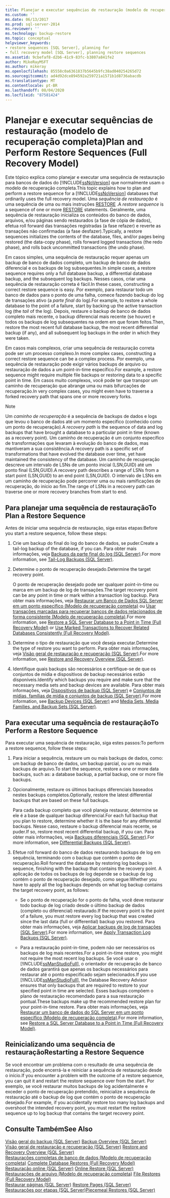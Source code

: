 ```yaml
---
title: Planejar e executar sequências de restauração (modelo de recuperação completa) | Microsoft Docs
ms.custom: ''
ms.date: 06/13/2017
ms.prod: sql-server-2014
ms.reviewer: ''
ms.technology: backup-restore
ms.topic: conceptual
helpviewer_keywords:
- restore sequences [SQL Server], planning for
- full recovery model [SQL Server], planning restore sequences
ms.assetid: 9cbefaf8-d2b6-41c9-83fc-b3807a841fe2
author: MikeRayMSFT
ms.author: mikeray
ms.openlocfilehash: 85558c0a6361837b5645b9fc38ad040254265d72
ms.sourcegitcommit: ad4d92dce894592a259721a1571b1d8736abacdb
ms.translationtype: MT
ms.contentlocale: pt-BR
ms.lasthandoff: 08/04/2020
ms.locfileid: "87581424"
---
```

# <a name="plan-and-perform-restore-sequences-full-recovery-model"></a><span data-ttu-id="08dda-102">Planejar e executar sequências de restauração (modelo de recuperação completa)</span><span class="sxs-lookup"><span data-stu-id="08dda-102">Plan and Perform Restore Sequences (Full Recovery Model)</span></span>
  <span data-ttu-id="08dda-103">Este tópico explica como planejar e executar uma sequência de restauração para bancos de dados do [!INCLUDE[ssNoVersion](../../includes/ssnoversion-md.md)] que normalmente usam o modelo de recuperação completa.</span><span class="sxs-lookup"><span data-stu-id="08dda-103">This topic explains how to plan and perform a restore sequence for a [!INCLUDE[ssNoVersion](../../includes/ssnoversion-md.md)] databases that ordinarily uses the full recovery model.</span></span> <span data-ttu-id="08dda-104">Uma *sequência de restauração* é uma sequência de uma ou mais instruções [RESTORE](/sql/t-sql/statements/restore-statements-transact-sql) .</span><span class="sxs-lookup"><span data-stu-id="08dda-104">A *restore sequence* is a sequence of one or more [RESTORE](/sql/t-sql/statements/restore-statements-transact-sql) statements.</span></span> <span data-ttu-id="08dda-105">Geralmente, uma sequência de restauração inicializa os conteúdos do banco de dados, arquivos, e/ou páginas sendo restaurados (a fase de cópia de dados), efetua roll forward das transações registradas (a fase refazer) e reverte as transações não confirmadas (a fase desfazer).</span><span class="sxs-lookup"><span data-stu-id="08dda-105">Typically, a restore sequences initializes the contents of the database, files, and/or pages being restored (the data-copy phase), rolls forward logged transactions (the redo phase), and rolls back uncommitted transactions (the undo phase).</span></span>  
  
 <span data-ttu-id="08dda-106">Em casos simples, uma sequência de restauração requer apenas um backup de banco de dados completo, um backup de banco de dados diferencial e os backups de log subsequentes.</span><span class="sxs-lookup"><span data-stu-id="08dda-106">In simple cases, a restore sequence requires only a full database backup, a differential database backup, and the subsequent log backups.</span></span> <span data-ttu-id="08dda-107">Nesses casos, criar uma sequência de restauração correta é fácil.</span><span class="sxs-lookup"><span data-stu-id="08dda-107">In these cases, constructing a correct restore sequence is easy.</span></span> <span data-ttu-id="08dda-108">Por exemplo, para restaurar todo um banco de dados para o ponto de uma falha, comece fazendo backup do log de transações ativo (a *parte final* do log).</span><span class="sxs-lookup"><span data-stu-id="08dda-108">For example, to restore a whole database to the point of a failure, start by backing up the active transaction log (the *tail* of the log).</span></span> <span data-ttu-id="08dda-109">Depois, restaure o backup de banco de dados completo mais recente, o backup diferencial mais recente (se houver) e todos os backups de log subsequentes na ordem em que foram feitos.</span><span class="sxs-lookup"><span data-stu-id="08dda-109">Then, restore the most recent full database backup, the most recent differential backup (if any), and all subsequent log backups in the order in which they were taken.</span></span>  
  
 <span data-ttu-id="08dda-110">Em casos mais complexos, criar uma sequência de restauração correta pode ser um processo complexo.</span><span class="sxs-lookup"><span data-stu-id="08dda-110">In more complex cases, constructing a correct restore sequence can be a complex process.</span></span> <span data-ttu-id="08dda-111">Por exemplo, uma sequência de restauração pode exigir vários backups de arquivo ou restauração de dados a um point-in-time específico.</span><span class="sxs-lookup"><span data-stu-id="08dda-111">For example, a restore sequence might require multiple file backups or restoring data to a specific point in time.</span></span> <span data-ttu-id="08dda-112">Em casos muito complexos, você pode ter que transpor um caminho de recuperação que abrange uma ou mais bifurcações de recuperação.</span><span class="sxs-lookup"><span data-stu-id="08dda-112">In very complex cases, you might even have to traverse a forked recovery path that spans one or more recovery forks.</span></span>  
  
> [!NOTE]  
>  <span data-ttu-id="08dda-113">Um *caminho de recuperação* é a sequência de backups de dados e logs que levou o banco de dados até um momento específico (conhecido como um ponto de recuperação).</span><span class="sxs-lookup"><span data-stu-id="08dda-113">A *recovery path* is the sequence of data and log backups that have brought a database to a particular point in time (known as a recovery point).</span></span> <span data-ttu-id="08dda-114">Um caminho de recuperação é um conjunto específico de transformações que levaram à evolução do banco de dados, mas mantiveram a sua consistência.</span><span class="sxs-lookup"><span data-stu-id="08dda-114">A recovery path is a specific set of transformations that have evolved the database over time, yet have maintained the consistency of the database.</span></span> <span data-ttu-id="08dda-115">Um caminho de recuperação descreve um intervalo de LSNs de um ponto inicial (LSN,GUID) até um ponto final (LSN,GUID).</span><span class="sxs-lookup"><span data-stu-id="08dda-115">A recovery path describes a range of LSNs from a start point (LSN,GUID) to an end point (LSN,GUID).</span></span> <span data-ttu-id="08dda-116">O intervalo de LSNs em um caminho de recuperação pode percorrer uma ou mais ramificações de recuperação, do início ao fim.</span><span class="sxs-lookup"><span data-stu-id="08dda-116">The range of LSNs in a recovery path can traverse one or more recovery branches from start to end.</span></span>  
  
## <a name="to-plan-a-restore-sequence"></a><span data-ttu-id="08dda-117">Para planejar uma sequência de restauração</span><span class="sxs-lookup"><span data-stu-id="08dda-117">To Plan a Restore Sequence</span></span>  
 <span data-ttu-id="08dda-118">Antes de iniciar uma sequência de restauração, siga estas etapas:</span><span class="sxs-lookup"><span data-stu-id="08dda-118">Before you start a restore sequence, follow these steps:</span></span>  
  
1.  <span data-ttu-id="08dda-119">Crie um backup do final do log do banco de dados, se puder.</span><span class="sxs-lookup"><span data-stu-id="08dda-119">Create a tail-log backup of the database, if you can.</span></span> <span data-ttu-id="08dda-120">Para obter mais informações, veja [Backups da parte final do log &#40;SQL Server&#41;](tail-log-backups-sql-server.md).</span><span class="sxs-lookup"><span data-stu-id="08dda-120">For more information, see [Tail-Log Backups &#40;SQL Server&#41;](tail-log-backups-sql-server.md).</span></span>  
  
2.  <span data-ttu-id="08dda-121">Determine o ponto de recuperação desejado.</span><span class="sxs-lookup"><span data-stu-id="08dda-121">Determine the target recovery point.</span></span>  
  
     <span data-ttu-id="08dda-122">O ponto de recuperação desejado pode ser qualquer point-in-time ou marca em um backup de log de transações.</span><span class="sxs-lookup"><span data-stu-id="08dda-122">The target recovery point can be any point in time or mark within a transaction log backup.</span></span> <span data-ttu-id="08dda-123">Para obter mais informações, veja [Restaurar um Banco de Dados SQL Server em um ponto específico &#40;Modelo de recuperação completa&#41;](restore-a-sql-server-database-to-a-point-in-time-full-recovery-model.md) ou [Usar transações marcadas para recuperar bancos de dados relacionados de forma consistente &#40;Modelo de recuperação completa&#41;](use-marked-transactions-to-recover-related-databases-consistently.md).</span><span class="sxs-lookup"><span data-stu-id="08dda-123">For more information, see [Restore a SQL Server Database to a Point in Time &#40;Full Recovery Model&#41;](restore-a-sql-server-database-to-a-point-in-time-full-recovery-model.md) or [Use Marked Transactions to Recover Related Databases Consistently &#40;Full Recovery Model&#41;](use-marked-transactions-to-recover-related-databases-consistently.md).</span></span>  
  
3.  <span data-ttu-id="08dda-124">Determine o tipo de restauração que você deseja executar.</span><span class="sxs-lookup"><span data-stu-id="08dda-124">Determine the type of restore you want to perform.</span></span> <span data-ttu-id="08dda-125">Para obter mais informações, veja [Visão geral de restauração e recuperação &#40;SQL Server&#41;](restore-and-recovery-overview-sql-server.md).</span><span class="sxs-lookup"><span data-stu-id="08dda-125">For more information, see [Restore and Recovery Overview &#40;SQL Server&#41;](restore-and-recovery-overview-sql-server.md).</span></span>  
  
4.  <span data-ttu-id="08dda-126">Identifique quais backups são necessários e certifique-se de que os conjuntos de mídia e dispositivos de backup necessários estão disponíveis.</span><span class="sxs-lookup"><span data-stu-id="08dda-126">Identify which backups you require and make sure that the necessary media sets and backup devices are available.</span></span> <span data-ttu-id="08dda-127">Para obter mais informações, veja [Dispositivos de backup &#40;SQL Server&#41;](backup-devices-sql-server.md) e [Conjuntos de mídias, famílias de mídia e conjuntos de backup &#40;SQL Server&#41;](media-sets-media-families-and-backup-sets-sql-server.md).</span><span class="sxs-lookup"><span data-stu-id="08dda-127">For more information, see [Backup Devices &#40;SQL Server&#41;](backup-devices-sql-server.md) and [Media Sets, Media Families, and Backup Sets &#40;SQL Server&#41;](media-sets-media-families-and-backup-sets-sql-server.md).</span></span>  
  
## <a name="to-perform-a-restore-sequence"></a><span data-ttu-id="08dda-128">Para executar uma sequência de restauração</span><span class="sxs-lookup"><span data-stu-id="08dda-128">To Perform a Restore Sequence</span></span>  
 <span data-ttu-id="08dda-129">Para executar uma sequência de restauração, siga estes passos:</span><span class="sxs-lookup"><span data-stu-id="08dda-129">To perform a restore sequence, follow these steps:</span></span>  
  
1.  <span data-ttu-id="08dda-130">Para iniciar a sequência, restaure um ou mais backups de dados, como: um backup de banco de dados, um backup parcial, ou um ou mais backups de arquivo.</span><span class="sxs-lookup"><span data-stu-id="08dda-130">To start the sequence, restore a one or more data backups, such as: a database backup, a partial backup, one or more file backups.</span></span>  
  
2.  <span data-ttu-id="08dda-131">Opcionalmente, restaure os últimos backups diferenciais baseados nestes backups completos.</span><span class="sxs-lookup"><span data-stu-id="08dda-131">Optionally, restore the latest differential backups that are based on these full backups.</span></span>  
  
     <span data-ttu-id="08dda-132">Para cada backup completo que você planeja restaurar, determine se ele é a base de qualquer backup diferencial.</span><span class="sxs-lookup"><span data-stu-id="08dda-132">For each full backup that you plan to restore, determine whether it is the base for any differential backups.</span></span> <span data-ttu-id="08dda-133">Nesse caso, restaure o backup diferencial mais recente, se puder.</span><span class="sxs-lookup"><span data-stu-id="08dda-133">If so, restore most recent differential backup, if you can.</span></span> <span data-ttu-id="08dda-134">Para obter mais informações, veja [Backups diferenciais &#40;SQL Server&#41;](differential-backups-sql-server.md).</span><span class="sxs-lookup"><span data-stu-id="08dda-134">For more information, see [Differential Backups &#40;SQL Server&#41;](differential-backups-sql-server.md).</span></span>  
  
3.  <span data-ttu-id="08dda-135">Efetue roll forward do banco de dados restaurando backups de log em sequência, terminando com o backup que contém o ponto de recuperação.</span><span class="sxs-lookup"><span data-stu-id="08dda-135">Roll forward the database by restoring log backups in sequence, finishing with the backup that contains the recovery point.</span></span> <span data-ttu-id="08dda-136">A aplicação de todos os backups de log depende se o backup de log contém o ponto de recuperação desejado, como segue:</span><span class="sxs-lookup"><span data-stu-id="08dda-136">Whether you have to apply all the log backups depends on what log backup contains the target recovery point, as follows:</span></span>  
  
    -   <span data-ttu-id="08dda-137">Se o ponto de recuperação for o ponto de falha, você deve restaurar todo backup de log criado desde o último backup de dados (completo ou diferencial) restaurado.</span><span class="sxs-lookup"><span data-stu-id="08dda-137">If the recovery point is the point of a failure, you must restore every log backup that was created since the last data (full or differential) backup you restored.</span></span> <span data-ttu-id="08dda-138">Para obter mais informações, veja [Aplicar backups de log de transações &#40;SQL Server&#41;](transaction-log-backups-sql-server.md).</span><span class="sxs-lookup"><span data-stu-id="08dda-138">For more information, see [Apply Transaction Log Backups &#40;SQL Server&#41;](transaction-log-backups-sql-server.md).</span></span>  
  
    -   <span data-ttu-id="08dda-139">Para a restauração point-in-time, podem não ser necessários os backups de log mais recentes.</span><span class="sxs-lookup"><span data-stu-id="08dda-139">For a point-in-time restore, you might not require the most recent log backups.</span></span> <span data-ttu-id="08dda-140">Se você usar o [!INCLUDE[ssManStudioFull](../../includes/ssmanstudiofull-md.md)], o orientador de recuperação de banco de dados garantirá que apenas os backups necessários para restaurar até o ponto especificado sejam selecionados.</span><span class="sxs-lookup"><span data-stu-id="08dda-140">If you use [!INCLUDE[ssManStudioFull](../../includes/ssmanstudiofull-md.md)], the Database Recovery Advisor ensures that only backups that are required to restore to your specified point in time are selected.</span></span> <span data-ttu-id="08dda-141">Esses backups compõem o plano de restauração recomendado para a sua restauração pontual.</span><span class="sxs-lookup"><span data-stu-id="08dda-141">These backups make up the recommended restore plan for your point-in-time restore.</span></span> <span data-ttu-id="08dda-142">Para obter mais informações, veja [Restaurar um banco de dados do SQL Server em um ponto específico &#40;Modelo de recuperação completa&#41;](restore-a-sql-server-database-to-a-point-in-time-full-recovery-model.md).</span><span class="sxs-lookup"><span data-stu-id="08dda-142">For more information, see [Restore a SQL Server Database to a Point in Time &#40;Full Recovery Model&#41;](restore-a-sql-server-database-to-a-point-in-time-full-recovery-model.md).</span></span>  
  
## <a name="restarting-a-restore-sequence"></a><span data-ttu-id="08dda-143">Reinicializando uma sequência de restauração</span><span class="sxs-lookup"><span data-stu-id="08dda-143">Restarting a Restore Sequence</span></span>  
 <span data-ttu-id="08dda-144">Se você encontrar um problema com o resultado de uma sequência de restauração, pode encerrá-la e reiniciar a sequência de restauração desde o início.</span><span class="sxs-lookup"><span data-stu-id="08dda-144">If you encounter a problem with the outcome of a restore sequence, you can quit it and restart the restore sequence over from the start.</span></span> <span data-ttu-id="08dda-145">Por exemplo, se você restaurar muitos backups de log acidentalmente e exceder o ponto de recuperação pretendido, reinicialize a sequência de restauração até o backup de log que contém o ponto de recuperação desejado.</span><span class="sxs-lookup"><span data-stu-id="08dda-145">For example, if you accidentally restore too many log backups and overshoot the intended recovery point, you must restart the restore sequence up to log backup that contains the target recovery point.</span></span>  
  
## <a name="see-also"></a><span data-ttu-id="08dda-146">Consulte Também</span><span class="sxs-lookup"><span data-stu-id="08dda-146">See Also</span></span>  
 <span data-ttu-id="08dda-147">[Visão geral do backup &#40;SQL Server&#41;](backup-overview-sql-server.md) </span><span class="sxs-lookup"><span data-stu-id="08dda-147">[Backup Overview &#40;SQL Server&#41;](backup-overview-sql-server.md) </span></span>  
 <span data-ttu-id="08dda-148">[Visão geral de restauração e recuperação &#40;SQL Server&#41;](restore-and-recovery-overview-sql-server.md) </span><span class="sxs-lookup"><span data-stu-id="08dda-148">[Restore and Recovery Overview &#40;SQL Server&#41;](restore-and-recovery-overview-sql-server.md) </span></span>  
 <span data-ttu-id="08dda-149">[Restaurações completas de banco de dados &#40;Modelo de recuperação completa&#41;](complete-database-restores-full-recovery-model.md) </span><span class="sxs-lookup"><span data-stu-id="08dda-149">[Complete Database Restores &#40;Full Recovery Model&#41;](complete-database-restores-full-recovery-model.md) </span></span>  
 <span data-ttu-id="08dda-150">[Restauração online &#40;SQL Server&#41;](online-restore-sql-server.md) </span><span class="sxs-lookup"><span data-stu-id="08dda-150">[Online Restore &#40;SQL Server&#41;](online-restore-sql-server.md) </span></span>  
 <span data-ttu-id="08dda-151">[Restaurações de arquivo &#40;Modelo de recuperação completa&#41;](file-restores-full-recovery-model.md) </span><span class="sxs-lookup"><span data-stu-id="08dda-151">[File Restores &#40;Full Recovery Model&#41;](file-restores-full-recovery-model.md) </span></span>  
 <span data-ttu-id="08dda-152">[Restaurar páginas &#40;SQL Server&#41;](restore-pages-sql-server.md) </span><span class="sxs-lookup"><span data-stu-id="08dda-152">[Restore Pages &#40;SQL Server&#41;](restore-pages-sql-server.md) </span></span>  
 [<span data-ttu-id="08dda-153">Restaurações por etapas &#40;SQL Server&#41;</span><span class="sxs-lookup"><span data-stu-id="08dda-153">Piecemeal Restores &#40;SQL Server&#41;</span></span>](piecemeal-restores-sql-server.md)  
  
  
